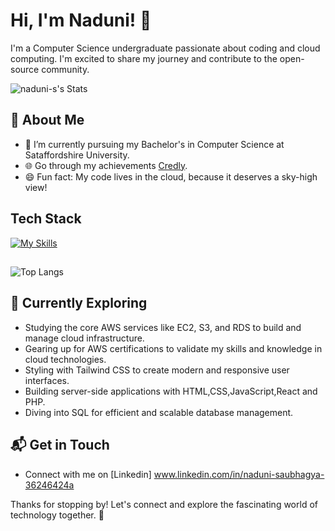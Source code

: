 # Hi, I'm Naduni! 👋

I'm a Computer Science undergraduate passionate about coding and cloud computing. I'm excited to share my journey and contribute to the open-source community.

![naduni-s's Stats](https://github-readme-stats.vercel.app/api?username=naduni-s&theme=vue-dark&show_icons=true&hide_border=true&count_private=true&cache_seconds=60)

## 🚀 About Me

- 🔭 I’m currently pursuing my Bachelor's in Computer Science at Sataffordshire University.
- 🌐 Go through my achievements [Credly](https://www.credly.com/users/naduni-saubhagya).
- 😄 Fun fact: My code lives in the cloud, because it deserves a sky-high view!

## Tech Stack
[![My Skills](https://skillicons.dev/icons?i=html,css,js,cs,php,laravel,py,tailwind,react,nodejs,nextjs,npm,aws,mysql,postman,git,github,bitbucket,figma)](https://skillicons.dev)
##
![Top Langs](https://github-readme-stats.vercel.app/api/top-langs/?username=naduni-s&layout=compact&theme=vue-dark)

## 🌱 Currently Exploring

  - Studying the core AWS services like EC2, S3, and RDS to build and manage cloud infrastructure.
  - Gearing up for AWS certifications to validate my skills and knowledge in cloud technologies.
  - Styling with Tailwind CSS to create modern and responsive user interfaces.
  - Building server-side applications with HTML,CSS,JavaScript,React and PHP.
  - Diving into SQL for efficient and scalable database management.


## 📬 Get in Touch

- Connect with me on [Linkedin] www.linkedin.com/in/naduni-saubhagya-36246424a

Thanks for stopping by! Let's connect and explore the fascinating world of technology together. 🚀



<!--

Here are some ideas to get you started:

- 🔭 I’m currently working on ...
- 🌱 I’m currently learning ...
- 👯 I’m looking to collaborate on ...
- 🤔 I’m looking for help with ...
- 💬 Ask me about ...
- 📫 How to reach me: ...
- 😄 Pronouns: ...
- ⚡ Fun fact: ...
-->
